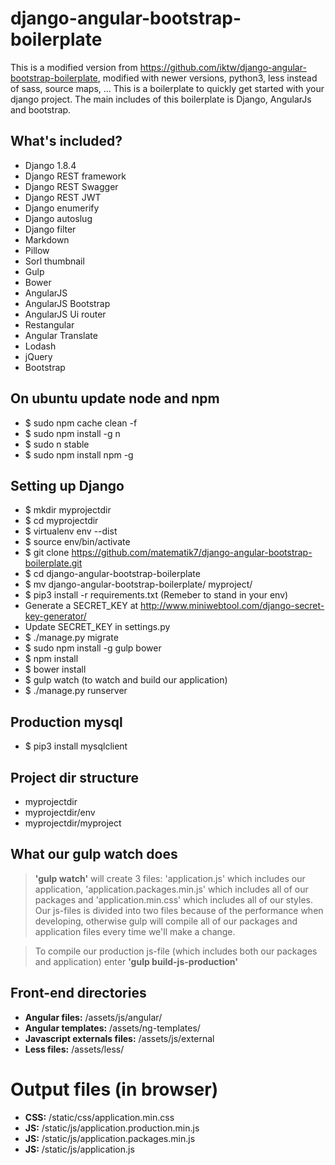 django-angular-bootstrap-boilerplate
====================================

This is a modified version from https://github.com/iktw/django-angular-bootstrap-boilerplate, modified with newer versions, python3, less instead of sass, source maps, ...
This is a boilerplate to quickly get started with your django project. The main includes of this boilerplate is Django, AngularJs and bootstrap.

What's included?
-
* Django 1.8.4
* Django REST framework
* Django REST Swagger
* Django REST JWT
* Django enumerify
* Django autoslug
* Django filter
* Markdown
* Pillow
* Sorl thumbnail
* Gulp
* Bower
* AngularJS
* AngularJS Bootstrap
* AngularJS Ui router
* Restangular
* Angular Translate
* Lodash
* jQuery
* Bootstrap

On ubuntu update node and npm
-
* $ sudo npm cache clean -f
* $ sudo npm install -g n
* $ sudo n stable
* $ sudo npm install npm -g

Setting up Django
-
* $ mkdir myprojectdir
* $ cd myprojectdir
* $ virtualenv env --dist
* $ source env/bin/activate
* $ git clone https://github.com/matematik7/django-angular-bootstrap-boilerplate.git
* $ cd django-angular-bootstrap-boilerplate
* $ mv django-angular-bootstrap-boilerplate/ myproject/
* $ pip3 install -r requirements.txt (Remeber to stand in your env)
* Generate a SECRET_KEY at http://www.miniwebtool.com/django-secret-key-generator/
* Update SECRET_KEY in settings.py
* $ ./manage.py migrate
* $ sudo npm install -g gulp bower
* $ npm install
* $ bower install
* $ gulp watch (to watch and build our application)
* $ ./manage.py runserver

Production mysql
-
* $ pip3 install mysqlclient

Project dir structure
-
* myprojectdir
* myprojectdir/env
* myprojectdir/myproject

What our gulp watch does
-
> **'gulp watch'** will create 3 files: 'application.js' which includes our application, 'application.packages.min.js' which includes all of our packages and 'application.min.css' which includes all of our styles. Our js-files is divided into two files because of the performance when developing, otherwise gulp will compile all of our packages and application files every time we'll make a change.

> To compile our production js-file (which includes both our packages and application) enter **'gulp build-js-production'**

Front-end directories
-
* **Angular files:** /assets/js/angular/
* **Angular templates:** /assets/ng-templates/
* **Javascript externals files:** /assets/js/external
* **Less files:** /assets/less/

Output files (in browser)
====================================
* **CSS:** /static/css/application.min.css
* **JS:** /static/js/application.production.min.js
* **JS:** /static/js/application.packages.min.js
* **JS:** /static/js/application.js
